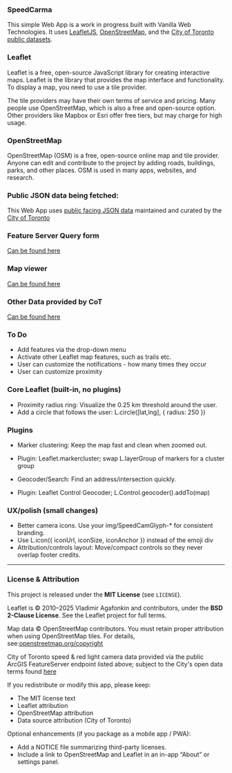 ### SpeedCarma

This simple Web App is a work in progress built with Vanilla Web Technologies. It uses [LeafletJS](https://leafletjs.com/), [OpenStreetMap](https://www.openstreetmap.org/), and the [City of Toronto public datasets](https://www.toronto.ca/city-government/data-research-maps/open-data/).

### Leaflet

Leaflet is a free, open-source JavaScript library for creating interactive maps. Leaflet  is the library that provides the map interface and functionality. To display a map, you need to use a tile provider.

The tile providers may have their own terms of service and pricing. Many people use OpenStreetMap, which is also a free and open-source option. Other providers like Mapbox or Esri offer free tiers, but may charge for high usage.

### OpenStreetMap

OpenStreetMap (OSM) is a free, open-source online map and tile provider. Anyone can edit and contribute to the project by adding roads, buildings, parks, and other places. OSM is used in many apps, websites, and research.


### Public JSON data being fetched:

This Web App uses [public facing JSON data](https://services3.arcgis.com/b9WvedVPoizGfvfD/ArcGIS/rest/services/COT_SPEED_CAMERAS/FeatureServer/0/query?where=1%3D1%20&objectIds=&time=&geometry=&geometryType=esriGeometryEnvelope&inSR=&spatialRel=esriSpatialRelIntersects&resultType=none&distance=0.0&units=esriSRUnit_Meter&returnGeodetic=false&outFields=*&returnGeometry=true&multipatchOption=xyFootprint&maxAllowableOffset=&geometryPrecision=&outSR=&datumTransformation=&applyVCSProjection=false&returnIdsOnly=false&returnUniqueIdsOnly=false&returnCountOnly=false&returnExtentOnly=false&returnDistinctValues=false&orderByFields=&groupByFieldsForStatistics=&outStatistics=&having=&resultOffset=&resultRecordCount=&returnZ=false&returnM=false&returnExceededLimitFeatures=true&quantizationParameters=&sqlFormat=none&token=&f=json) maintained and curated by the [City of Toronto](https://www.toronto.ca/city-government/data-research-maps/open-data/)

### Feature Server Query form

[Can be found here](https://services3.arcgis.com/b9WvedVPoizGfvfD/ArcGIS/rest/services/COT_SPEED_CAMERAS/FeatureServer/0/query[])


### Map viewer

[Can be found here](https://www.arcgis.com/apps/mapviewer/index.html?url=https://services3.arcgis.com/b9WvedVPoizGfvfD/ArcGIS/rest/services/COT_SPEED_CAMERAS/FeatureServer&source=sd)

### Other Data provided by CoT

[Can be found here](https://services3.arcgis.com/b9WvedVPoizGfvfD/ArcGIS/rest/services/)


### To Do

- Add features via the drop-down menu
- Activate other Leaflet map features, such as trails etc. 
- User can customize the notifications - how many times they occur
- User can customize proximity

### Core Leaflet (built-in, no plugins)

- Proximity radius ring: Visualize the 0.25 km threshold around the user.
- Add a circle that follows the user: L.circle([lat,lng], { radius: 250 })

### Plugins

- Marker clustering: Keep the map fast and clean when zoomed out.
- Plugin: Leaflet.markercluster; swap L.layerGroup of markers for a cluster group

- Geocoder/Search: Find an address/intersection quickly.
- Plugin: Leaflet Control Geocoder; L.Control.geocoder().addTo(map)

### UX/polish (small changes)

- Better camera icons. Use your img/SpeedCamGlyph-* for consistent branding.
- Use L.icon({ iconUrl, iconSize, iconAnchor }) instead of the emoji div
- Attribution/controls layout: Move/compact controls so they never overlap footer credits.

---

### License & Attribution

This project is released under the **MIT License** (see `LICENSE`).

Leaflet is © 2010–2025 Vladimir Agafonkin and contributors, under the **BSD 2-Clause License**. See the Leaflet project for full terms.

Map data © OpenStreetMap contributors. You must retain proper attribution when using OpenStreetMap tiles. For details, see:[openstreetmap.org/copyright](https://www.openstreetmap.org/copyright)

City of Toronto speed & red light camera data provided via the public ArcGIS FeatureServer endpoint listed above; subject to the City's open data terms found [here](https://www.toronto.ca/city-government/data-research-maps/open-data/open-data-licence/)

If you redistribute or modify this app, please keep:
- The MIT license text
- Leaflet attribution
- OpenStreetMap attribution
- Data source attribution (City of Toronto)

Optional enhancements (if you package as a mobile app / PWA):
- Add a NOTICE file summarizing third-party licenses.
- Include a link to OpenStreetMap and Leaflet in an in-app “About” or settings panel.
